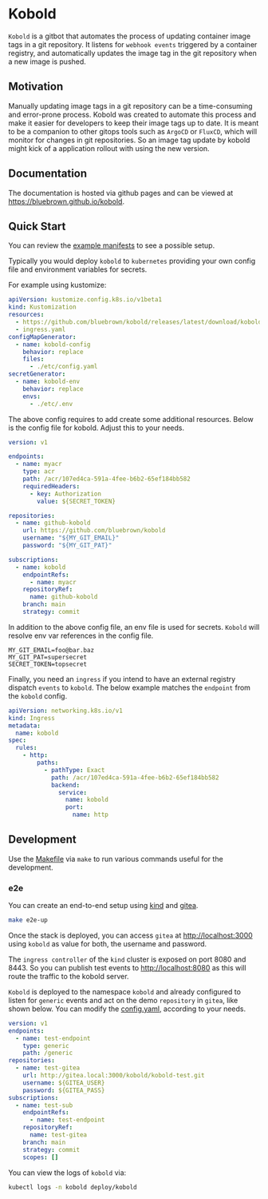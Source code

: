 # Kobold

`Kobold` is a gitbot that automates the process of updating container image tags
in a git repository. It listens for `webhook events` triggered by a container
registry, and automatically updates the image tag in the git repository when a
new image is pushed.

## Motivation

Manually updating image tags in a git repository can be a time-consuming and
error-prone process. Kobold was created to automate this process and make it
easier for developers to keep their image tags up to date. It is meant to be a
companion to other gitops tools such as `ArgoCD` or `FluxCD`, which will monitor
for changes in git repositories. So an image tag update by kobold might kick of
a application rollout with using the new version.

## Documentation

The documentation is hosted via github pages and can be viewed at
<https://bluebrown.github.io/kobold>.

## Quick Start

You can review the [example manifests](./manifests/example/) to see a possible
setup.

Typically you would deploy `kobold` to `kubernetes` providing your own config
file and environment variables for secrets.

For example using kustomize:

```yaml
apiVersion: kustomize.config.k8s.io/v1beta1
kind: Kustomization
resources:
  - https://github.com/bluebrown/kobold/releases/latest/download/kobold.manifests.yaml
  - ingress.yaml
configMapGenerator:
  - name: kobold-config
    behavior: replace
    files:
      - ./etc/config.yaml
secretGenerator:
  - name: kobold-env
    behavior: replace
    envs:
      - ./etc/.env
```

The above config requires to add create some additional resources. Below is the
config file for kobold. Adjust this to your needs.

```yaml
version: v1

endpoints:
  - name: myacr
    type: acr
    path: /acr/107ed4ca-591a-4fee-b6b2-65ef184bb582
    requiredHeaders:
      - key: Authorization
        value: ${SECRET_TOKEN}

repositories:
  - name: github-kobold
    url: https://github.com/bluebrown/kobold
    username: "${MY_GIT_EMAIL}"
    password: "${MY_GIT_PAT}"

subscriptions:
  - name: kobold
    endpointRefs:
      - name: myacr
    repositoryRef:
      name: github-kobold
    branch: main
    strategy: commit
```

In addition to the above config file, an env file is used for secrets. `Kobold`
will resolve env var references in the config file.

```console
MY_GIT_EMAIL=foo@bar.baz
MY_GIT_PAT=supersecret
SECRET_TOKEN=topsecret
```

Finally, you need an `ingress` if you intend to have an external registry
dispatch `events` to `kobold`. The below example matches the `endpoint` from the
`kobold` config.

```yaml
apiVersion: networking.k8s.io/v1
kind: Ingress
metadata:
  name: kobold
spec:
  rules:
    - http:
        paths:
          - pathType: Exact
            path: /acr/107ed4ca-591a-4fee-b6b2-65ef184bb582
            backend:
              service:
                name: kobold
                port:
                  name: http
```

## Development

Use the [Makefile](./Makefile) via `make` to run various commands useful for the
development.

### e2e

You can create an end-to-end setup using [kind](https://kind.sigs.k8s.io) and
[gitea](https://gitea.com).

```bash
make e2e-up
```

Once the stack is deployed, you can access `gitea` at <http://localhost:3000>
using `kobold` as value for both, the username and password.

The `ingress controller` of the `kind` cluster is exposed on port 8080 and 8443.
So you can publish test events to <http://localhost:8080> as this will route the
traffic to the kobold server.

`Kobold` is deployed to the namespace `kobold` and already configured to listen
for `generic` events and act on the demo `repository` in `gitea`, like shown
below. You can modify the [config.yaml](./e2e/kobold/etc/config.yaml), according
to your needs.

````yaml
version: v1
endpoints:
  - name: test-endpoint
    type: generic
    path: /generic
repositories:
  - name: test-gitea
    url: http://gitea.local:3000/kobold/kobold-test.git
    username: ${GITEA_USER}
    password: ${GITEA_PASS}
subscriptions:
  - name: test-sub
    endpointRefs:
      - name: test-endpoint
    repositoryRef:
      name: test-gitea
    branch: main
    strategy: commit
    scopes: []
````

You can view the logs of `kobold` via:

```bash
kubectl logs -n kobold deploy/kobold
```
